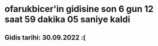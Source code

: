 # ofarukbicer'in gidisine son 6 gun 12 saat 59 dakika 05 saniye kaldi

## Gidis tarihi: 30.09.2022 :(
